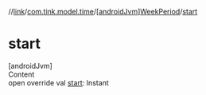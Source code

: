 //[link](../../index.md)/[com.tink.model.time](../index.md)/[[androidJvm]WeekPeriod](index.md)/[start](start.md)



# start  
[androidJvm]  
Content  
open override val [start](start.md): Instant  



